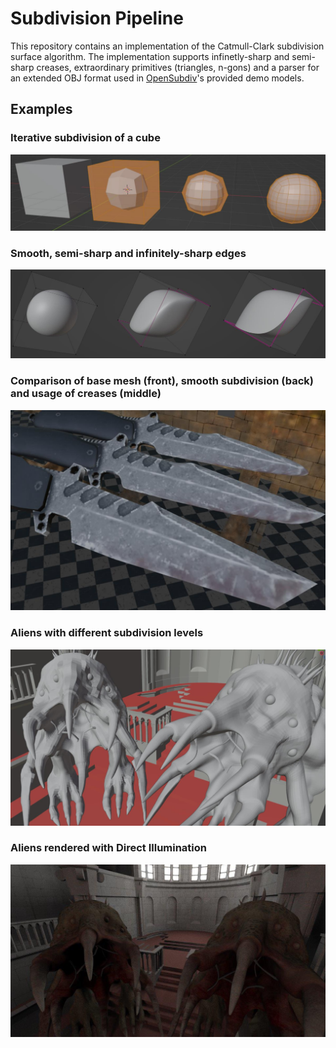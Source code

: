 # Subdivision Pipeline

This repository contains an implementation of the Catmull-Clark subdivision surface algorithm.
The implementation supports infinetly-sharp and semi-sharp creases, extraordinary primitives (triangles, n-gons)
and a parser for an extended OBJ format used in [OpenSubdiv](https://graphics.pixar.com/opensubdiv/docs/intro.html)'s provided demo models.

## Examples

### Iterative subdivision of a cube
![](images/cube.png)

### Smooth, semi-sharp and infinitely-sharp edges
![](images/creases.png)

### Comparison of base mesh (front), smooth subdivision (back) and usage of creases (middle)
![](images/knives.png)

### Aliens with different subdivision levels
![](images/aliens.png)

### Aliens rendered with Direct Illumination
![](images/aliens_rendered.png)

